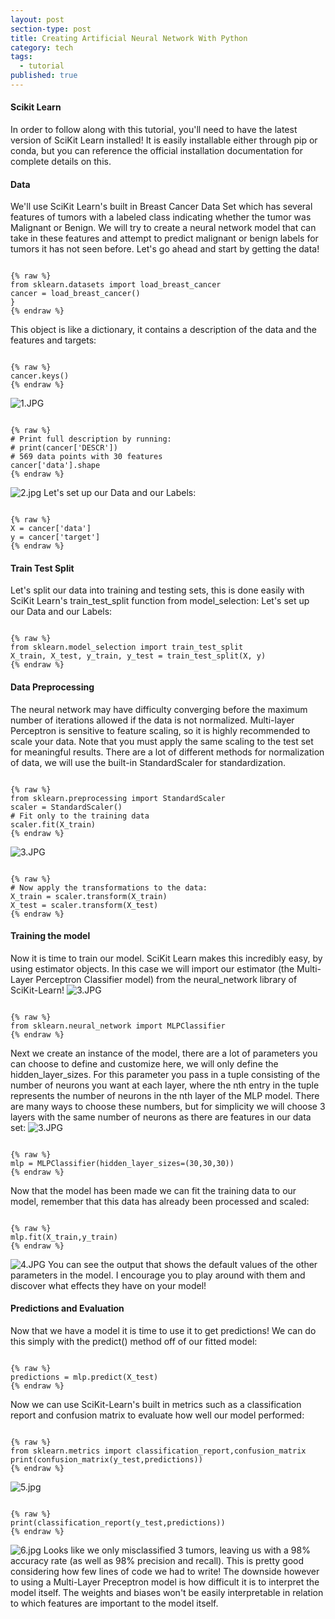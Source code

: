 ```yaml
---
layout: post
section-type: post
title: Creating Artificial Neural Network With Python
category: tech
tags:
  - tutorial
published: true
---
```

#### Scikit Learn
In order to follow along with this tutorial, you'll need to have the latest version of SciKit Learn installed! It is easily installable either through pip or conda, but you can reference the official installation documentation for complete details on this.
#### Data
We'll use SciKit Learn's built in Breast Cancer Data Set which has several features of tumors with a labeled class indicating whether the tumor was Malignant or Benign. We will try to create a neural network model that can take in these features and attempt to predict malignant or benign labels for tumors it has not seen before. Let's go ahead and start by getting the data!
<pre><code data-trim class="c">
{% raw %}
from sklearn.datasets import load_breast_cancer
cancer = load_breast_cancer()
}
{% endraw %}
</code></pre>
This object is like a dictionary, it contains a description of the data and the features and targets:
<pre><code data-trim class="c">
{% raw %}
cancer.keys()
{% endraw %}
</code></pre>
![1.JPG]({{site.baseurl}}/img/1.JPG)
<pre><code data-trim class="c">
{% raw %}
# Print full description by running:
# print(cancer['DESCR'])
# 569 data points with 30 features
cancer['data'].shape
{% endraw %}
</code></pre>
![2.jpg]({{site.baseurl}}/img/2.jpg)
Let's set up our Data and our Labels:
<pre><code data-trim class="c">
{% raw %}
X = cancer['data']
y = cancer['target']
{% endraw %}
</code></pre>
#### Train Test Split
Let's split our data into training and testing sets, this is done easily with SciKit Learn's train_test_split function from model_selection:
Let's set up our Data and our Labels:
<pre><code data-trim class="c">
{% raw %}
from sklearn.model_selection import train_test_split
X_train, X_test, y_train, y_test = train_test_split(X, y)
{% endraw %}
</code></pre>
#### Data Preprocessing
The neural network may have difficulty converging before the maximum number of iterations allowed if the data is not normalized. Multi-layer Perceptron is sensitive to feature scaling, so it is highly recommended to scale your data. Note that you must apply the same scaling to the test set for meaningful results. There are a lot of different methods for normalization of data, we will use the built-in StandardScaler for standardization.
<pre><code data-trim class="c">
{% raw %}
from sklearn.preprocessing import StandardScaler
scaler = StandardScaler()
# Fit only to the training data
scaler.fit(X_train)
{% endraw %}
</code></pre>
![3.JPG]({{site.baseurl}}/img/3.JPG)
<pre><code data-trim class="c">
{% raw %}
# Now apply the transformations to the data:
X_train = scaler.transform(X_train)
X_test = scaler.transform(X_test)
{% endraw %}
</code></pre>
#### Training the model
Now it is time to train our model. SciKit Learn makes this incredibly easy, by using estimator objects. In this case we will import our estimator (the Multi-Layer Perceptron Classifier model) from the neural_network library of SciKit-Learn!
![3.JPG]({{site.baseurl}}/img/3.JPG)
<pre><code data-trim class="c">
{% raw %}
from sklearn.neural_network import MLPClassifier
{% endraw %}
</code></pre>
Next we create an instance of the model, there are a lot of parameters you can choose to define and customize here, we will only define the hidden_layer_sizes. For this parameter you pass in a tuple consisting of the number of neurons you want at each layer, where the nth entry in the tuple represents the number of neurons in the nth layer of the MLP model. There are many ways to choose these numbers, but for simplicity we will choose 3 layers with the same number of neurons as there are features in our data set:
![3.JPG]({{site.baseurl}}/img/3.JPG)
<pre><code data-trim class="c">
{% raw %}
mlp = MLPClassifier(hidden_layer_sizes=(30,30,30))
{% endraw %}
</code></pre>
Now that the model has been made we can fit the training data to our model, remember that this data has already been processed and scaled:
<pre><code data-trim class="c">
{% raw %}
mlp.fit(X_train,y_train)
{% endraw %}
</code></pre>
![4.JPG]({{site.baseurl}}/img/4.JPG)
You can see the output that shows the default values of the other parameters in the model. I encourage you to play around with them and discover what effects they have on your model!
#### Predictions and Evaluation
Now that we have a model it is time to use it to get predictions! We can do this simply with the predict() method off of our fitted model:
<pre><code data-trim class="c">
{% raw %}
predictions = mlp.predict(X_test)
{% endraw %}
</code></pre>
Now we can use SciKit-Learn's built in metrics such as a classification report and confusion matrix to evaluate how well our model performed:
<pre><code data-trim class="c">
{% raw %}
from sklearn.metrics import classification_report,confusion_matrix
print(confusion_matrix(y_test,predictions))
{% endraw %}
</code></pre>
![5.jpg]({{site.baseurl}}/img/5.jpg)
<pre><code data-trim class="c">
{% raw %}
print(classification_report(y_test,predictions))
{% endraw %}
</code></pre>
![6.jpg]({{site.baseurl}}/img/6.jpg)
Looks like we only misclassified 3 tumors, leaving us with a 98% accuracy rate (as well as 98% precision and recall). This is pretty good considering how few lines of code we had to write! The downside however to using a Multi-Layer Preceptron model is how difficult it is to interpret the model itself. The weights and biases won't be easily interpretable in relation to which features are important to the model itself.









